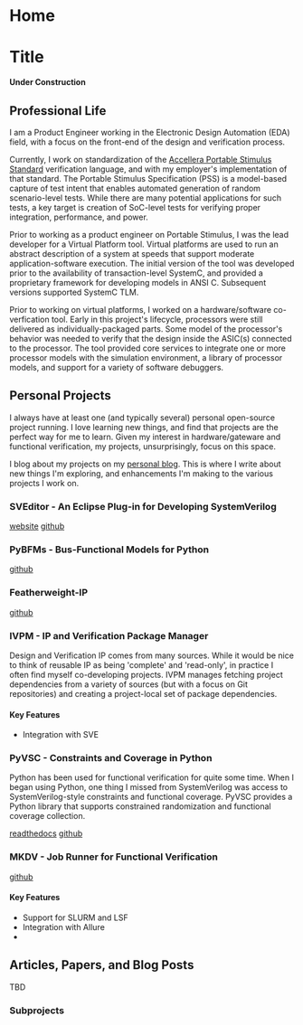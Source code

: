 # Home

# Title

**Under Construction**

## Professional Life

I am a Product Engineer working in the Electronic Design 
Automation (EDA) field, with a focus on the front-end of the 
design and verification process.

Currently, I work on standardization of the 
[Accellera Portable Stimulus Standard](https://www.accellera.org/activities/working-groups/portable-stimulus)
verification language, and with my employer's implementation
of that standard. The Portable Stimulus Specification (PSS) is
a model-based capture of test intent that enables automated 
generation of random scenario-level tests. While there are 
many potential applications for such tests, a key target is
creation of SoC-level tests for verifying proper integration,
performance, and power.

Prior to working as a product engineer on Portable Stimulus,
I was the lead developer for a Virtual Platform tool. 
Virtual platforms are used to run an abstract description
of a system at speeds that support moderate application-software
execution. The initial version of the tool was developed
prior to the availability of transaction-level SystemC, 
and provided a proprietary framework for developing models
in ANSI C. Subsequent versions supported SystemC TLM.

Prior to working on virtual platforms, I worked on a 
hardware/software co-verfication tool. Early in this
project's lifecycle, processors were still delivered
as individually-packaged parts. Some model of the 
processor's behavior was needed to verify that the 
design inside the ASIC(s) connected to the processor.
The tool provided core services to integrate one or
more processor models with the simulation environment,
a library of processor models, and support for a 
variety of software debuggers.

## Personal Projects

I always have at least one (and typically several) personal
open-source project running. I love learning new things, and
find that projects are the perfect way for me to learn. Given my
interest in hardware/gateware and functional verification, 
my projects, unsurprisingly, focus on this space. 

I blog about my projects on my 
[personal blog](https://bitsbytesgates.blogspot.com/). This is 
where I write about new things I'm exploring, and enhancements
I'm making to the various projects I work on. 


### SVEditor - An Eclipse Plug-in for Developing SystemVerilog

[website](https://sites.google.com/site/svedvkit)
[github](https://github.com/sveditor/sveditor)

### PyBFMs - Bus-Functional Models for Python

[github](https://github.com/pybfms)

### Featherweight-IP

[github](https://github.com/featherweight-ip)

### IVPM - IP and Verification Package Manager
Design and Verification IP comes from many sources. While it 
would be nice to think of reusable IP as being 'complete' and
'read-only', in practice I often find myself co-developing
projects. IVPM manages fetching project dependencies from a
variety of sources (but with a focus on Git repositories) and
creating a project-local set of package dependencies. 

#### Key Features
- Integration with SVE


### PyVSC - Constraints and Coverage in Python
Python has been used for functional verification for quite 
some time. When I began using Python, one thing I missed
from SystemVerilog was access to SystemVerilog-style 
constraints and functional coverage. PyVSC provides a
Python library that supports constrained randomization
and functional coverage collection.

[readthedocs](https://pyvsc.readthedocs.io/en/latest/)
[github](https://github.com/fvutils/pyvsc)

### MKDV - Job Runner for Functional Verification

[github](https://github.com/fvutils/mkdv)

#### Key Features
- Support for SLURM and LSF
- Integration with Allure
- 

## Articles, Papers, and Blog Posts

TBD


### Subprojects


